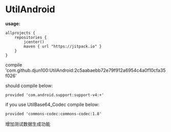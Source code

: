 # UtilAndroid
**usage:**

    allprojects {
    	repositories {
    		jcenter()
    		maven { url "https://jitpack.io" }
    	}
    }


compile 'com.github.djun100:UtilAndroid:2c5aabaebb72e79f912a6954c4a0f10cfa35f026'

should compile below:

    provided 'com.android.support:support-v4:+'

if you use UtilBase64_Codec compile below:

    provided 'commons-codec:commons-codec:1.8'

增加测试数据生成功能